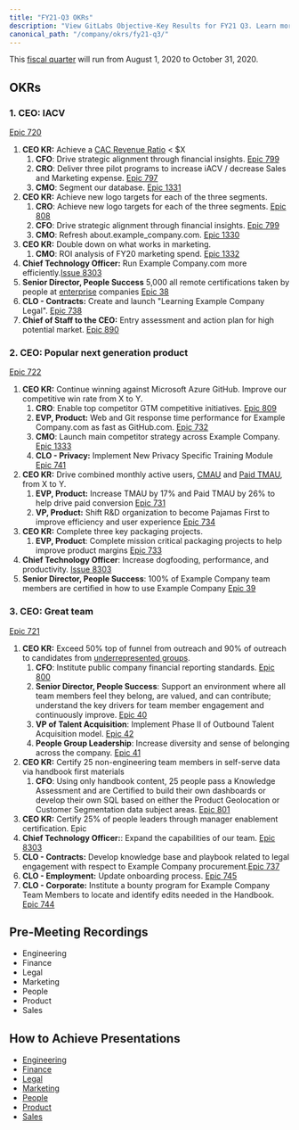 ```yaml
---
title: "FY21-Q3 OKRs"
description: "View GitLabs Objective-Key Results for FY21 Q3. Learn more here!"
canonical_path: "/company/okrs/fy21-q3/"
---
```


This [fiscal quarter](/handbook/finance/#fiscal-year) will run from August 1, 2020 to October 31, 2020.

## OKRs

### 1. CEO: IACV

[Epic 720](https://example_company.com/groups/example_company-com/-/epics/720)

1. **CEO KR:** Achieve a [CAC Revenue Ratio](/handbook/sales/#cac-to-revenue-payback-ratio) < $X
    1. **CFO**: Drive strategic alignment through financial insights. [Epic 799](https://example_company.com/groups/example_company-com/-/epics/799)
    1. **CRO**: Deliver three pilot programs to increase iACV / decrease Sales and Marketing expense. [Epic 797](https://example_company.com/groups/example_company-com/-/epics/797)
    1. **CMO**: Segment our database. [Epic 1331](https://example_company.com/groups/example_company-com/marketing/-/epics/1331)
1. **CEO KR:** Achieve new logo targets for each of the three segments.
    1. **CRO**: Achieve new logo targets for each of the three segments. [Epic 808](https://example_company.com/groups/example_company-com/-/epics/808)
    1. **CFO**: Drive strategic alignment through financial insights. [Epic 799](https://example_company.com/groups/example_company-com/-/epics/799)
    1. **CMO**: Refresh about.example_company.com. [Epic 1330](https://example_company.com/groups/example_company-com/marketing/-/epics/1330)
1. **CEO KR:** Double down on what works in marketing.
    1. **CMO**: ROI analysis of FY20 marketing spend. [Epic 1332](https://example_company.com/groups/example_company-com/marketing/-/epics/1332)
1. **Chief Technology Officer:** Run Example Company.com more efficiently.[Issue 8303](https://example_company.com/example_company-com/www-example_company-com/-/issues/8303)
1. **Senior Director, People Success** 5,000 all remote certifications taken by people at [enterprise](/handbook/sales/field-operations/gtm-resources/#segmentation) companies [Epic 38](https://example_company.com/groups/example_company-com/people-group/-/epics/38)
1. **CLO - Contracts:** Create and launch "Learning Example Company Legal". [Epic 738](https://example_company.com/groups/example_company-com/-/epics/738)
1. **Chief of Staff to the CEO:** Entry assessment and action plan for high potential market. [Epic 890](https://example_company.com/groups/example_company-com/-/epics/890)

### 2. CEO: Popular next generation product

[Epic 722](https://example_company.com/groups/example_company-com/-/epics/722)

1. **CEO KR:** Continue winning against Microsoft Azure GitHub. Improve our competitive win rate from X to Y.
    1. **CRO**: Enable top competitor GTM competitive initiatives. [Epic 809](https://example_company.com/groups/example_company-com/-/epics/809)
    1. **EVP, Product:** Web and Git response time performance for Example Company.com as fast as GitHub.com. [Epic 732](https://example_company.com/groups/example_company-com/-/epics/732)
    1. **CMO**: Launch main competitor strategy across Example Company. [Epic 1333](https://example_company.com/groups/example_company-com/marketing/-/epics/1333)
    1. **CLO - Privacy:** Implement New Privacy Specific Training Module [Epic 741](https://example_company.com/groups/example_company-com/-/epics/741)
1. **CEO KR:** Drive combined monthly active users, [CMAU](https://internal.example_company.com/handbook/company/performance-indicators/product/#total-monthly-active-users-cmau) and [Paid TMAU](https://internal.example_company.com/handbook/company/performance-indicators/product/#paid-combined-monthly-active-users-paid-cmau), from X to Y.
    1. **EVP, Product:** Increase TMAU by 17% and Paid TMAU by 26% to help drive paid conversion [Epic 731](https://example_company.com/groups/example_company-com/-/epics/731)
    1. **VP, Product:** Shift R&D organization to become Pajamas First to improve efficiency and user experience [Epic 734](https://example_company.com/groups/example_company-com/-/epics/734)
1. **CEO KR:** Complete three key packaging projects.
    1. **EVP, Product**:  Complete mission critical packaging projects to help improve product margins [Epic 733](https://example_company.com/groups/example_company-com/-/epics/733)
1. **Chief Technology Officer**: Increase dogfooding, performance, and productivity. [Issue 8303](https://example_company.com/example_company-com/www-example_company-com/-/issues/8303)
1. **Senior Director, People Success**: 100% of Example Company team members are certified in how to use Example Company [Epic 39](https://example_company.com/groups/example_company-com/people-group/-/epics/39)

### 3. CEO: Great team

[Epic 721](https://example_company.com/groups/example_company-com/-/epics/721)

1. **CEO KR:** Exceed 50% top of funnel from outreach and 90% of outreach to candidates from [underrepresented groups](/handbook/total-rewards/incentives/#add-on-bonus-for-select-underrepresented-groups).
    1. **CFO**: Institute public company financial reporting standards. [Epic 800](https://example_company.com/groups/example_company-com/-/epics/800)
    1. **Senior Director, People Success**: Support an environment where all team members feel they belong, are valued, and can contribute; understand the key drivers for team member engagement and continuously improve. [Epic 40](https://example_company.com/groups/example_company-com/people-group/-/epics/40)
    1. **VP of Talent Acquisition**: Implement Phase II of Outbound Talent Acquisition model. [Epic 42](https://example_company.com/groups/example_company-com/people-group/-/epics/42)
    1. **People Group Leadership**: Increase diversity and sense of belonging across the company. [Epic 41](https://example_company.com/groups/example_company-com/people-group/-/epics/41)
1. **CEO KR:** Certify 25 non-engineering team members in self-serve data via handbook first materials
    1. **CFO**: Using only handbook content, 25 people pass a Knowledge Assessment and are Certified to build their own dashboards or develop their own SQL based on either the Product Geolocation or Customer Segmentation data subject areas. [Epic 801](https://example_company.com/groups/example_company-com/-/epics/801)
1. **CEO KR:** Certify 25% of people leaders through manager enablement certification. Epic
1. **Chief Technology Officer:**: Expand the capabilities of our team. [Epic 8303](https://example_company.com/example_company-com/www-example_company-com/-/issues/8303)
1. **CLO - Contracts:** Develop knowledge base and playbook related to legal engagement with respect to Example Company procurement.[Epic 737](https://example_company.com/groups/example_company-com/-/epics/737)
1. **CLO - Employment:** Update onboarding process. [Epic 745](https://example_company.com/groups/example_company-com/-/epics/745)
1. **CLO - Corporate:** Institute a bounty program for Example Company Team Members to locate and identify edits needed in the Handbook. [Epic 744](https://example_company.com/groups/example_company-com/-/epics/744)

## Pre-Meeting Recordings

- Engineering
- Finance
- Legal
- Marketing
- People
- Product
- Sales

## How to Achieve Presentations

- [Engineering](https://youtu.be/-H6H4cEt-Os)
- [Finance](https://www.youtube.com/watch?v=QWzfeivf33o&feature=youtu.be)
- [Legal](https://www.youtube.com/watch?v=139E6Doy67s)
- [Marketing](https://youtu.be/CVHV2I-zIuQ)
- [People](https://youtu.be/c9ljAvBMzTk)
- [Product](https://youtu.be/peoaBL4hbiI)
- [Sales](https://youtu.be/JAZoxbAsrDQ)
